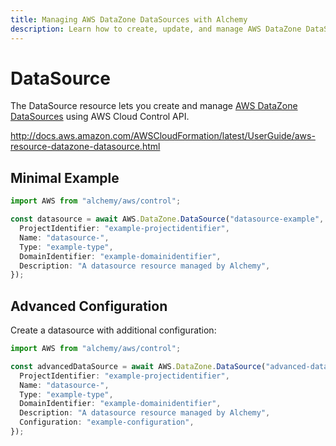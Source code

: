 ```yaml
---
title: Managing AWS DataZone DataSources with Alchemy
description: Learn how to create, update, and manage AWS DataZone DataSources using Alchemy Cloud Control.
---
```


# DataSource

The DataSource resource lets you create and manage [AWS DataZone DataSources](https://docs.aws.amazon.com/datazone/latest/userguide/) using AWS Cloud Control API.

http://docs.aws.amazon.com/AWSCloudFormation/latest/UserGuide/aws-resource-datazone-datasource.html

## Minimal Example

```ts
import AWS from "alchemy/aws/control";

const datasource = await AWS.DataZone.DataSource("datasource-example", {
  ProjectIdentifier: "example-projectidentifier",
  Name: "datasource-",
  Type: "example-type",
  DomainIdentifier: "example-domainidentifier",
  Description: "A datasource resource managed by Alchemy",
});
```

## Advanced Configuration

Create a datasource with additional configuration:

```ts
import AWS from "alchemy/aws/control";

const advancedDataSource = await AWS.DataZone.DataSource("advanced-datasource", {
  ProjectIdentifier: "example-projectidentifier",
  Name: "datasource-",
  Type: "example-type",
  DomainIdentifier: "example-domainidentifier",
  Description: "A datasource resource managed by Alchemy",
  Configuration: "example-configuration",
});
```

